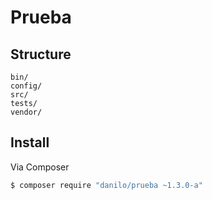 # Prueba

## Structure

```
bin/        
config/
src/
tests/
vendor/
```

## Install

Via Composer

``` bash
$ composer require "danilo/prueba ~1.3.0-a"
```
